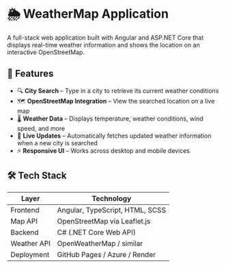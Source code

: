 # 🌦️ WeatherMap Application

A full-stack web application built with Angular and ASP.NET Core that displays real-time weather information and shows the location on an interactive OpenStreetMap.

## 🚀 Features

- 🔍 **City Search** – Type in a city to retrieve its current weather conditions
- 🗺️ **OpenStreetMap Integration** – View the searched location on a live map
- 🌡️ **Weather Data** – Displays temperature, weather conditions, wind speed, and more
- 🔄 **Live Updates** – Automatically fetches updated weather information when a new city is searched
- ⚡ **Responsive UI** – Works across desktop and mobile devices

## 🛠️ Tech Stack

| Layer        | Technology                        |
|--------------|------------------------------------|
| Frontend     | Angular, TypeScript, HTML, SCSS    |
| Map API      | OpenStreetMap via Leaflet.js       |
| Backend      | C# (.NET Core Web API)             |
| Weather API  | OpenWeatherMap / similar           |
| Deployment   | GitHub Pages / Azure / Render      |
